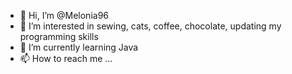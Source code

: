 - 👋 Hi, I’m @Melonia96
- 👀 I’m interested in sewing, cats, coffee, chocolate, updating my programming skills
- 🌱 I’m currently learning Java
- 📫 How to reach me ...

<!---
Melonia96/Melonia96 is a ✨ special ✨ repository because its `README.md` (this file) appears on your GitHub profile.
You can click the Preview link to take a look at your changes.
--->
